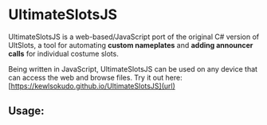 # UltimateSlotsJS
UltimateSlotsJS is a web-based/JavaScript port of the original C# version of UltSlots, a tool for automating **custom nameplates** and **adding announcer calls** for individual costume slots.

Being written in JavaScript, UltimateSlotsJS can be used on any device that can access the web and browse files.
Try it out here: [https://kewlsokudo.github.io/UltimateSlotsJS](url)


## Usage:
